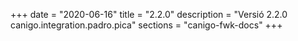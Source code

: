 +++
date        = "2020-06-16"
title       = "2.2.0"
description = "Versió 2.2.0 canigo.integration.padro.pica"
sections    = "canigo-fwk-docs"
+++